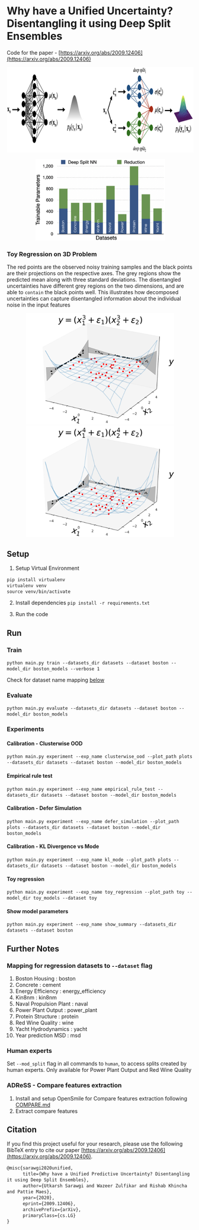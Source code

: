 # Why have a Unified Uncertainty? Disentangling it using Deep Split Ensembles

Code for the paper - [https://arxiv.org/abs/2009.12406](https://arxiv.org/abs/2009.12406)

<p align="center">
<img width="850" height="230" src="img/model_comp_latest.jpeg">  
</p>

<p align="center">
<img width="350" src="img/model_params_4.png">  
</p>

### Toy Regression on 3D Problem

The red points are the observed noisy training samples and the black points are their projections on the respective axes. The grey regions show the predicted mean along with three standard deviations. The disentangled uncertainties have different grey regions on the two dimensions, and are able to `contain` the black points well. This illustrates how decomposed uncertainties can capture disentangled information about the individual noise in the input features

<p align="center">
<img width="400" src="img/toy3d_a3b3.png">  
<img width="400" src="img/toy3d_a4b4_1.png">  
</p>

## Setup
1. Setup Virtual Environment
```
pip install virtualenv
virtualenv venv
source venv/bin/activate
```
2. Install dependencies
`pip install -r requirements.txt`

3. Run the code

## Run

### Train
```
python main.py train --datasets_dir datasets --dataset boston --model_dir boston_models --verbose 1
```

Check for dataset name mapping [below](#further-notes) 

### Evaluate
```
python main.py evaluate --datasets_dir datasets --dataset boston --model_dir boston_models
```

### Experiments

#### Calibration - Clusterwise OOD
```
python main.py experiment --exp_name clusterwise_ood --plot_path plots --datasets_dir datasets --dataset boston --model_dir boston_models
```

#### Empirical rule test
```
python main.py experiment --exp_name empirical_rule_test --datasets_dir datasets --dataset boston --model_dir boston_models
```

#### Calibration - Defer Simulation
```
python main.py experiment --exp_name defer_simulation --plot_path plots --datasets_dir datasets --dataset boston --model_dir boston_models
```

#### Calibration - KL Divergence vs Mode
```
python main.py experiment --exp_name kl_mode --plot_path plots --datasets_dir datasets --dataset boston --model_dir boston_models
```

#### Toy regression
```
python main.py experiment --exp_name toy_regression --plot_path toy --model_dir toy_models --dataset toy
```

#### Show model parameters
```
python main.py experiment --exp_name show_summary --datasets_dir datasets --dataset boston
```


## Further Notes

### Mapping for regression datasets to `--dataset` flag

1. Boston Housing : boston
2. Concrete : cement
3. Energy Efficiency : energy_efficiency
4. Kin8nm : kin8nm
5. Naval Propulsion Plant : naval
6. Power Plant Output : power_plant
7. Protein Structure : protein
8. Red Wine Quality : wine
9. Yacht Hydrodynamics : yacht
10. Year prediction MSD : msd

### Human experts

Set `--mod_split` flag in all commands to `human`, to access splits created by human experts.
Only available for Power Plant Output and Red Wine Quality

### ADReSS - Compare features extraction

1. Install and setup OpenSmile for Compare features extraction following [COMPARE.md](https://github.com/wazeerzulfikar/ad-mmse/blob/master/COMPARE.md)
2. Extract compare features

## Citation

If you find this project useful for your research, please use the following BibTeX entry to cite our paper [https://arxiv.org/abs/2009.12406](https://arxiv.org/abs/2009.12406).

    @misc{sarawgi2020unified,
          title={Why have a Unified Predictive Uncertainty? Disentangling it using Deep Split Ensembles}, 
          author={Utkarsh Sarawgi and Wazeer Zulfikar and Rishab Khincha and Pattie Maes},
          year={2020},
          eprint={2009.12406},
          archivePrefix={arXiv},
          primaryClass={cs.LG}
    }
